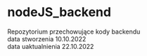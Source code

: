 # nodeJS_backend<br />
Repozytorium przechowujące kody backendu<br />
data stworzenia 10.10.2022<br />
data uaktualnienia 22.10.2022

